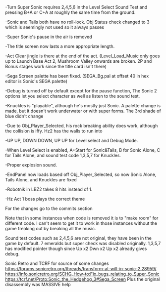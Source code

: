 -Turn Super Sonic requires 2,4,5,6 in the Level Select Sound Test and pressing B+A or C+A at roughly the same time from the ground. 

-Sonic and Tails both have no roll-lock. Obj Status check changed to 3 which is seemingly not used so it always passes

-Super Sonic's pause in the air is removed

-The title screen now lasts a more appropriate length.

-Act Clear jingle is there at the end of the act. (Level_Load_Music only goes up to Launch Base Act 2, Mushroom Valley onwards are broken. 2P and Bonus stages work since the title card isn't there)

-Sega Screen palette has been fixed. (SEGA_Bg.pal at offset 40 in hex editor is Sonic's SEGA palette)

-Debug is turned off by default except for the pause function, The Sonic 2 options let you select character as well as listen to the sound test.

-Knuckles is "playable", although he's mostly just Sonic. A palette change is made, but it doesn't work underwater or with super forms. The 3rd shade of blue didn't change

-Due to Obj_Player_Selected, his rock breaking ability does work, although the collision is iffy. Hz2 has the walls to run into

-UP UP, DOWN DOWN, UP UP for Level select and Debug Mode.

-When Level Select is enabled, A+Start for Sonic&Tails, B for Sonic Alone, C for Tails Alone, and sound test code 1,3,5,7 for Knuckles.

-Proper explosion sound.

-EndPanel now loads based off Obj_Player_Selected, so now Sonic Alone, Tails Alone, and Knuckles are fixed

-Robotnik in LBZ2 takes 8 hits instead of 1.

-Hz Act 1 boss plays the correct theme

For the changes go to the commits section

Note that in some instances when code is removed it is to "make room" for different code. I can't seem to get it to work in those instances without the game freaking out by breaking all the music.

Sound test codes such as 2,4,5,6 are not original, they have been in the game by default. 7 emeralds but super check was disabled originally. 1,3,5,7 has modified pointer though since Up x2 Dwn x2 Up x2 already gives debug.

Sonic Retro and TCRF for source of some changes
https://forums.sonicretro.org/threads/transform-at-will-in-sonic-2.28959/
https://info.sonicretro.org/SCHG_How-to:Fix_bugs_relating_to_Super_Sonic
https://tcrf.net/Proto:Sonic_the_Hedgehog_3#Sega_Screen
Plus the original disassembly was MASSIVE help

